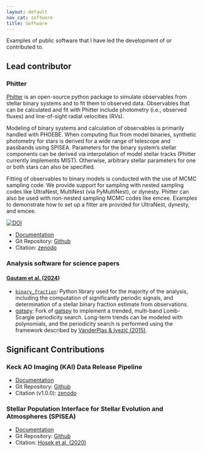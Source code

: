 ```yaml
---
layout: default
nav_cat: software
title: Software
---
```


Examples of public software that I have led the development of or contributed to.

## Lead contributor

### Phitter

[Phitter](https://abhimat.net/phitter/index.html) is an open-source python package to simulate observables from stellar binary systems and to fit them to observed data. Observables that can be calculated and fit with Phitter include photometry (i.e., observed fluxes) and line-of-sight radial velocities (RVs).

Modeling of binary systems and calculation of observables is primarily handled with PHOEBE. When computing flux from model binaries, synthetic photometry for stars is derived for a wide range of telescope and passbands using SPISEA. Parameters for the binary system’s stellar components can be derived via interpolation of model stellar tracks (Phitter currently implements MIST). Otherwise, arbitrary stellar parameters for one or both stars can also be specified.

Fitting of observables to binary models is conducted with the use of MCMC sampling code. We provide support for sampling with nested sampling codes like UltraNest, MultiNest (via PyMultiNest), or dynesty. Phitter can also be used with non-nested sampling MCMC codes like emcee. Examples to demonstrate how to set up a fitter are provided for UltraNest, dynesty, and emcee.

[![DOI](https://zenodo.org/badge/170761219.svg)](https://zenodo.org/doi/10.5281/zenodo.8370775)

* [Documentation](https://abhimat.net/phitter/index.html)
* Git Repository: [Github](https://github.com/abhimat/phitter/)
* Citation: [zenodo](https://zenodo.org/doi/10.5281/zenodo.8370775)

### Analysis software for science papers

#### [Gautam et al. (2024)](https://doi.org/10.3847/1538-4357/aaf103)
* [`binary_fraction`](https://github.com/abhimat/binary_fraction): Python library used for the majority of the analysis, including the computation of significantly periodic signals, and determination of a stellar binary fraction estimate from observations.
* [gatspy](https://github.com/abhimat/gatspy): Fork of [gatspy](http://www.astroml.org/gatspy/) to implement a trended, multi-band Lomb-Scargle periodicity search. Long-term trends can be modeled with polynomials, and the periodicity search is performed using the framework described by [VanderPlas & Ivezić (2015)](https://ui.adsabs.harvard.edu/abs/2015ApJ...812...18V).


## Significant Contributions

### Keck AO Imaging (KAI) Data Release Pipeline
* [Documentation](https://keck-datareductionpipelines.github.io/KAI/)
* Git Repository: [Github](https://keck-datareductionpipelines.github.io/KAI/)
* Citation (v1.0.0): [zenodo](https://zenodo.org/records/6677744#.YrS6bS9h3UI)

### Stellar Population Interface for Stellar Evolution and Atmospheres (SPISEA)
* [Documentation](https://spisea.readthedocs.io/en/latest/)
* Git Repository: [Github](https://github.com/astropy/SPISEA)
* Citation: [Hosek et al. (2020)](https://ui.adsabs.harvard.edu/abs/2020AJ....160..143H/abstract)